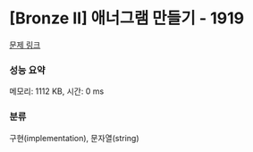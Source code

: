 # [Bronze II] 애너그램 만들기 - 1919 

[문제 링크](https://www.acmicpc.net/problem/1919) 

### 성능 요약

메모리: 1112 KB, 시간: 0 ms

### 분류

구현(implementation), 문자열(string)

